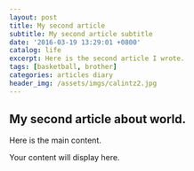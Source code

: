 ```yaml
---
layout: post
title: My second article
subtitle: My second article subtitle
date: '2016-03-19 13:29:01 +0800'
catalog: life
excerpt: Here is the second article I wrote.
tags: [basketball, brother]
categories: articles diary
header_img: /assets/imgs/calintz2.jpg
---
```


## My second article about world.

Here is the main content.

Your content will display here.